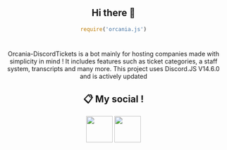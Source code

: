 <div align="center">

## Hi there 👋
```js
require('orcania.js')
```
#
Orcania-DiscordTickets is a bot mainly for hosting companies made with simplicity in mind ! It includes features such as ticket categories, a staff system, transcripts and many more.
This project uses Discord.JS V14.6.0 and is actively updated
 
## 📋 My social !

<a href="https://discord.gg/sAvvTdbN64"><img src="https://i.imgur.com/7GB2pPW.png" height="60px"></a>
<a href="https://github.com/Orcania-Dev"><img src="https://i.imgur.com/Jf9shUY.png" height="60px"></a>
</div>
